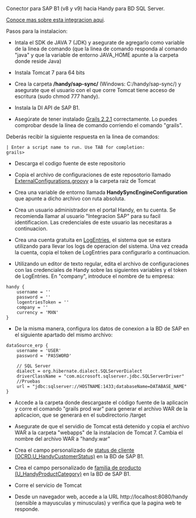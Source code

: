 Conector para SAP B1 (v8 y v9) hacia Handy para BD SQL Server.

[Conoce mas sobre esta integracion aqui](http://ayuda.handy.la/general/integracion-sap-b1-handy).

Pasos para la instalacion:

- Intala el SDK de JAVA 7 (JDK) y asegurate de agregarlo como variable de la linea de comando (que la linea de comando responda al comando "java" y que la variable de entorno JAVA_HOME apunte a la carpeta donde reside Java)

- Instala Tomcat 7 para 64 bits

- Crea la carpeta **/handy/sap-sync/** (Windows: C:/handy/sap-sync/) y asegurate que el usuario con el que corre Tomcat tiene acceso de escritura (sudo chmod 777 handy).

- Instala la DI API de SAP B1.

- Asegúrate de tener instalado [Grails 2.2.1](http://grails.org/download.html) correctamente. Lo puedes comprobar desde la línea de comando corriendo el comando "grails".

Deberás recibir la siguiente respuesta en la linea de comandos:
```
| Enter a script name to run. Use TAB for completion: 
grails> 
```

- Descarga el codigo fuente de este repositorio

- Copia el archivo de configuraciones de este reposotorio llamado [ExternalConfigurations.groovy](https://github.com/arturoojeda/handy-sap-b1-integration/blob/master/ExternalConfigurations.groovy) a la carpeta raiz de Tomcat

- Crea una variable de entorno llamada **HandySyncEngineConfiguration** que apunte a dicho archivo con ruta absoluta.

- Crea un usuario administrador en el portal Handy, en tu cuenta. Se recomienda llamar al usuario "Integracion SAP" para su facil identificacion. Las credenciales de este usuario las necesitaras a continuacion.

- Crea una cuenta gratuita en [LogEntries](https://logentries.com/), el sistema que se estara utilizando para llevar los logs de operacion del sistema. Una vez creada la cuenta, copia el token de LogEntries para configurarlo a continuacion.

- Utilizando un editor de texto regular, edita el archivo de configuraciones con las credenciales de Handy sobre las siguientes variables y el token de LogEntries. En "company", introduce el nombre de tu empresa:

```
handy {
    username = ''
    password = ''
    logentriesToken = ''
    company = ''
    currency = 'MXN'
}
```

- De la misma manera, configura los datos de conexion a la BD de SAP en el siguiente apartado del mismo archivo:

```
dataSource_erp {
    username = 'USER'
    password = 'PASSWORD'

    // SQL Server
    dialect = org.hibernate.dialect.SQLServerDialect
    driverClassName = "com.microsoft.sqlserver.jdbc.SQLServerDriver"
    //Pruebas
    url = "jdbc:sqlserver://HOSTNAME:1433;databaseName=DATABASE_NAME"
}
```

- Accede a la carpeta donde descargaste el código fuente de la aplicacin y corre el comando "grails prod war" para generar el archivo WAR de la aplicacion, que se generará en el subdirectorio /target

- Asegurate de que el servidio de Tomcat está detenido y copia el archivo WAR a la carpeta "webapps" de la instalacion de Tomcat 7. Cambia el nombre del archivo WAR a "handy.war"

- Crea el campo personalizado de [status de cliente (OCRD.U_HandyCustomerStatus)](http://ayuda.handy.la/general/integracion-sap-b1-handy) en la BD de SAP B1.

- Crea el campo personalizado de [familia de producto (U_HandyProductCategory)](http://ayuda.handy.la/general/integracion-sap-b1-handy) en la BD de SAP B1.

- Corre el servicio de Tomcat

- Desde un navegador web, accede a la URL http://localhost:8080/handy (sensible a mayusculas y minusculas) y verifica que la pagina web te responde.

